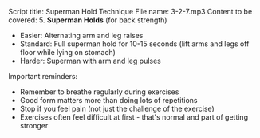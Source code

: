 Script title: Superman Hold Technique
File name: 3-2-7.mp3
Content to be covered:
5. **Superman Holds** (for back strength)

- Easier: Alternating arm and leg raises
- Standard: Full superman hold for 10-15 seconds (lift arms and legs off floor while lying on stomach)
- Harder: Superman with arm and leg pulses

Important reminders:
- Remember to breathe regularly during exercises
- Good form matters more than doing lots of repetitions
- Stop if you feel pain (not just the challenge of the exercise)
- Exercises often feel difficult at first - that's normal and part of getting stronger